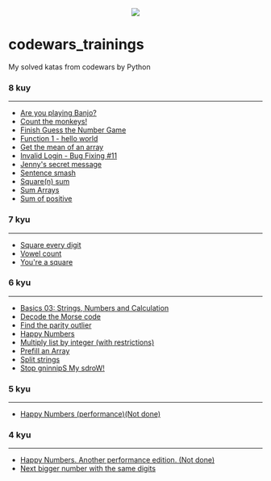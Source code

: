 <p align="center">

<img src="https://www.codewars.com/packs/assets/logo-square-red-big.c74ae0e7.png">
</p>

# codewars_trainings
My solved katas from codewars by Python

### 8 kuy
***
* <a href="https://github.com/amoglock/codewars_trainings/blob/main/8_kyu/are_you_banjo.py">Are you playing Banjo?</a>
* [Count the monkeys!](https://github.com/amoglock/codewars_trainings/blob/main/8_kyu/count_monkeys.py)
* [Finish Guess the Number Game](https://github.com/amoglock/codewars_trainings/blob/main/8_kyu/number_game.py)
* [Function 1 - hello world](https://github.com/amoglock/codewars_trainings/blob/main/8_kyu/hello_world.py)
* [Get the mean of an array](https://github.com/amoglock/codewars_trainings/blob/main/8_kyu/get_mean_array.py) 
* [Invalid Login - Bug Fixing #11](https://github.com/amoglock/codewars_trainings/blob/main/8_kyu/bug_fixing_11.py)
* [Jenny's secret message](https://github.com/amoglock/codewars_trainings/blob/main/8_kyu/secret_message.py)
* [Sentence smash](https://github.com/amoglock/codewars_trainings/blob/main/8_kyu/sentence_smash.py)
* <a href="https://github.com/amoglock/codewars_trainings/blob/main/8_kyu/square(n)_sum.py">Square(n) sum</a>
* <a href="https://github.com/amoglock/codewars_trainings/blob/main/8_kyu/sum_arrays.py">Sum Arrays</a>
* <a href="https://github.com/amoglock/codewars_trainings/blob/main/8_kyu/sum_of_positive.py">Sum of positive</a>

### 7 kyu
***
* <a href="https://github.com/amoglock/codewars_trainings/blob/main/7_kyu/square_every_digit.py">Square every digit</a>
* <a href="https://github.com/amoglock/codewars_trainings/blob/main/7_kyu/vowel_count.py">Vowel count</a>
* [You're a square](https://github.com/amoglock/codewars_trainings/blob/main/7_kyu/you_are_square.py)

### 6 kyu
***
* [Basics 03: Strings, Numbers and Calculation](https://github.com/amoglock/codewars_trainings/blob/main/6_kyu/basics_03.py)
* <a href="https://github.com/amoglock/codewars_trainings/blob/main/6_kyu/decode_the_morse_code.py">Decode the Morse code</a>
* <a href="https://github.com/amoglock/codewars_trainings/blob/main/6_kyu/find_the_parity_outlier.py">Find the parity outlier</a>
* [Happy Numbers](https://github.com/amoglock/codewars_trainings/blob/main/6_kyu/happy_numbers.py)
* [Multiply list by integer (with restrictions)](https://github.com/amoglock/codewars_trainings/blob/main/6_kyu/multiply_list_restrictions.py)
* [Prefill an Array](https://github.com/amoglock/codewars_trainings/blob/main/6_kyu/prefill_an_array.py)
* [Split strings](https://github.com/amoglock/codewars_trainings/blob/main/6_kyu/split_strings.py)
* <a href="https://github.com/amoglock/codewars_trainings/blob/main/6_kyu/stop_gninnips_my_sdrow.py">Stop gninnipS My sdroW!</a>

### 5 kyu
***
* [Happy Numbers (performance)(Not done)](https://github.com/amoglock/codewars_trainings/blob/main/5_kyu/happy_numbers_performance.py)

### 4 kyu
***
* [Happy Numbers. Another performance edition. (Not done)](https://github.com/amoglock/codewars_trainings/blob/main/4_kyu/happy_numbers_another_performance.py)
* [Next bigger number with the same digits](https://github.com/amoglock/codewars_trainings/blob/main/4_kyu/next_bigger_number.py)
